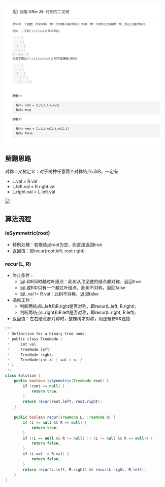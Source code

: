 <img src="imgs/offer28.png">

## 解题思路
对称二叉树定义：对于树种任意两个对称结点L和R，一定有
* L.val = R.val
* L.left.val = R.right.val
* L.right.val = L.left.val
<img src="https://pic.leetcode-cn.com/1599398062-PbkpuX-Picture1.png">

## 算法流程
### isSymmetric(root)
* 特例处理：若根结点root为空，则直接返回true
* 返回值：即recur(root.left, root.right)

### recur(L, R)
* 终止条件：
    * 当L和R同时越过叶结点：此树从顶至底的结点都对称，返回true
    * 当L或R中只有一个越过叶结点，此树不对称，返回false
    * 当L.val != R.val：此树不对称，返回false
* 递推工作：
    * 判断两结点L.left和R.right是否对称，即recur(L.left, R.right);
    * 判断两结点L.right和R.left是否对称，即recur(L.right, R.left);
* 返回值：左右结点都对称时，整棵树才对称，用逻辑符&&连接

```java
/**
 * Definition for a binary tree node.
 * public class TreeNode {
 *     int val;
 *     TreeNode left;
 *     TreeNode right;
 *     TreeNode(int x) { val = x; }
 * }
 */
class Solution {
    public boolean isSymmetric(TreeNode root) {
        if (root == null) {
            return true;
        }
        return recur(root.left, root.right);
    }

    public boolean recur(TreeNode L, TreeNode R) {
        if (L == null && R == null) {
            return true;
        }
        if ((L == null && R != null) || (L != null && R == null)) {
            return false;
        }
        if (L.val != R.val) {
            return false;
        }
        return recur(L.left, R.right) && recur(L.right, R.left);
    }
}
```